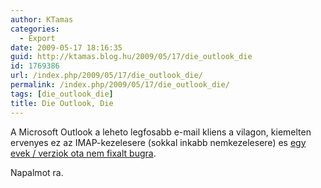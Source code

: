 ```yaml
---
author: KTamas
categories:
  - Export
date: 2009-05-17 18:16:35
guid: http://ktamas.blog.hu/2009/05/17/die_outlook_die
id: 1769386
url: /index.php/2009/05/17/die_outlook_die/
permalink: /index.php/2009/05/17/die_outlook_die/
tags: [die_outlook_die]
title: Die Outlook, Die
---
```


A Microsoft Outlook a leheto legfosabb e-mail kliens a vilagon, kiemelten ervenyes ez az IMAP-kezelesere (sokkal inkabb nemkezelesere) es [egy evek / verziok ota nem fixalt bugra](http://www.emaildiscussions.com/showthread.php?t=51114). 

Napalmot ra.
